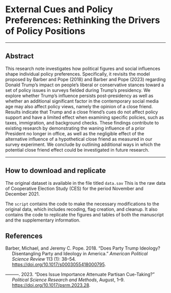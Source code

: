 
<!-- README.md is generated from README.Rmd. Please edit that file -->

# External Cues and Policy Preferences: Rethinking the Drivers of Policy Positions

------------------------------------------------------------------------

## Abstract

This research note investigates how political figures and social
influences shape individual policy preferences. Specifically, it
revisits the model proposed by Barber and Pope (2018) and Barber and
Pope (2023) regarding Donald Trump’s impact on people’s liberal or
conservative stances toward a set of policy issues in surveys fielded
during Trump’s presidency. We explore whether Trump’s influence persists
post-presidency as well as whether an additional significant factor in
the contemporary social media age may also affect policy views, namely
the opinion of a close friend. Results indicate that Trump and a close
friend’s cues do not affect policy support and have a limited effect
when examining specific policies, such as taxes, immigration, and
background checks. These findings contribute to existing research by
demonstrating the waning influence of a prior President no longer in
office, as well as the negligible effect of the alternative influence of
a hypothetical close friend as measured in our survey experiment. We
conclude by outlining additional ways in which the potential close
friend effect could be investigated in future research.

------------------------------------------------------------------------

## How to download and replicate

The original dataset is available in the file titled `data.sav` This is
the raw data of Cooperative Election Study (CES) for the period November
and December 2021.

The `script` contains the code to make the necessary modifications to
the original data, which includes recoding, flag creation, and cleanup.
It also contains the code to replicate the figures and tables of both
the manuscript and the supplementary information.

## References

<div id="refs" class="references csl-bib-body hanging-indent">

<div id="ref-barber2018" class="csl-entry">

Barber, Michael, and Jeremy C. Pope. 2018. “Does Party Trump Ideology?
Disentangling Party and Ideology in America.” *American Political
Science Review* 113 (1): 38–54.
<https://doi.org/10.1017/s0003055418000795>.

</div>

<div id="ref-barber2023" class="csl-entry">

———. 2023. “Does Issue Importance Attenuate Partisan Cue-Taking?”
*Political Science Research and Methods*, August, 1–9.
<https://doi.org/10.1017/psrm.2023.28>.

</div>

</div>
